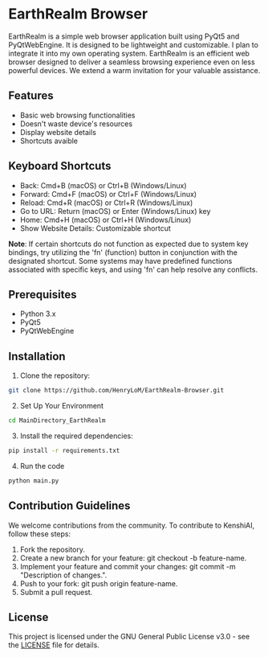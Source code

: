 # EarthRealm Browser

EarthRealm is a simple web browser application built using PyQt5 and PyQtWebEngine. It is designed to be lightweight and customizable. I plan to integrate it into my own operating system. 
EarthRealm is an efficient web browser designed to deliver a seamless browsing experience even on less powerful devices. We extend a warm invitation for your valuable assistance.

## Features

- Basic web browsing functionalities
- Doesn't waste device's resources
- Display website details
- Shortcuts avaible

## Keyboard Shortcuts

- Back: Cmd+B (macOS) or Ctrl+B (Windows/Linux)
- Forward: Cmd+F (macOS) or Ctrl+F (Windows/Linux)
- Reload: Cmd+R (macOS) or Ctrl+R (Windows/Linux)
- Go to URL: Return (macOS) or Enter (Windows/Linux) key
- Home: Cmd+H (macOS) or Ctrl+H (Windows/Linux)
- Show Website Details: Customizable shortcut

**Note**: If certain shortcuts do not function as expected due to system key bindings, try utilizing the 'fn' (function) button in conjunction with the designated shortcut. Some systems may have predefined functions associated with specific keys, and using 'fn' can help resolve any conflicts.

## Prerequisites

- Python 3.x
- PyQt5
- PyQtWebEngine

## Installation

1. Clone the repository:

```bash
git clone https://github.com/HenryLoM/EarthRealm-Browser.git
```

2. Set Up Your Environment
```bash
cd MainDirectory_EarthRealm
```

3. Install the required dependencies:
```bash
pip install -r requirements.txt
```

4. Run the code
```bash
python main.py
```

## Contribution Guidelines

We welcome contributions from the community. To contribute to KenshiAI, follow these steps:

1. Fork the repository.
2. Create a new branch for your feature: git checkout -b feature-name.
3. Implement your feature and commit your changes: git commit -m "Description of changes.".
4. Push to your fork: git push origin feature-name.
5. Submit a pull request.

## License

This project is licensed under the GNU General Public License v3.0 - see the [LICENSE](LICENSE) file for details.
